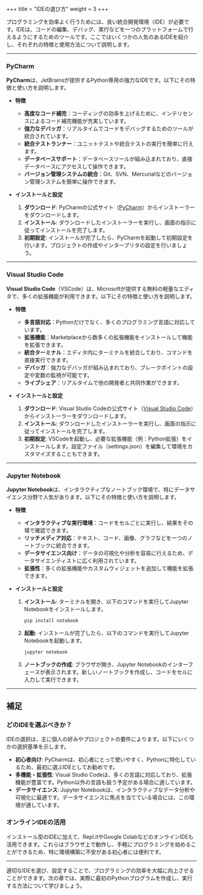 +++
title = "IDEの選び方"
weight = 3
+++

プログラミングを効率よく行うためには、良い統合開発環境（IDE）が必要です。IDEは、コードの編集、デバッグ、実行などを一つのプラットフォームで行えるようにするためのツールです。ここではいくつかの人気のあるIDEを紹介し、それぞれの特徴と使用方法について説明します。

---

### PyCharm

**PyCharm**は、JetBrainsが提供するPython専用の強力なIDEです。以下にその特徴と使い方を説明します。

- **特徴**
  - **高度なコード補完**：コーディングの効率を上げるために、インテリセンスによるコード補完機能が充実しています。
  - **強力なデバッガ**：リアルタイムでコードをデバッグするためのツールが統合されています。
  - **統合テストランナー**：ユニットテストや統合テストの実行を簡単に行えます。
  - **データベースサポート**：データベースツールが組み込まれており、直接データベースにアクセスして操作できます。
  - **バージョン管理システムの統合**：Git、SVN、Mercurialなどのバージョン管理システムを簡単に操作できます。

- **インストールと設定**
  1. **ダウンロード**: PyCharmの公式サイト（[PyCharm](https://www.jetbrains.com/pycharm/)）からインストーラーをダウンロードします。
  2. **インストール**: ダウンロードしたインストーラーを実行し、画面の指示に従ってインストールを完了します。
  3. **初期設定**: インストールが完了したら、PyCharmを起動して初期設定を行います。プロジェクトの作成やインタープリタの設定を行いましょう。

---

### Visual Studio Code

**Visual Studio Code**（VSCode）は、Microsoftが提供する無料の軽量なエディタで、多くの拡張機能が利用できます。以下にその特徴と使い方を説明します。

- **特徴**
  - **多言語対応**：Pythonだけでなく、多くのプログラミング言語に対応しています。
  - **拡張機能**：Marketplaceから数多くの拡張機能をインストールして機能を拡張できます。
  - **統合ターミナル**：エディタ内にターミナルを統合しており、コマンドを直接実行できます。
  - **デバッガ**：強力なデバッガが組み込まれており、ブレークポイントの設定や変数の監視が可能です。
  - **ライブシェア**：リアルタイムで他の開発者と共同作業ができます。

- **インストールと設定**
  1. **ダウンロード**: Visual Studio Codeの公式サイト（[Visual Studio Code](https://code.visualstudio.com/)）からインストーラーをダウンロードします。
  2. **インストール**: ダウンロードしたインストーラーを実行し、画面の指示に従ってインストールを完了します。
  3. **初期設定**: VSCodeを起動し、必要な拡張機能（例：Python拡張）をインストールします。設定ファイル（settings.json）を編集して環境をカスタマイズすることもできます。

---

### Jupyter Notebook

**Jupyter Notebook**は、インタラクティブなノートブック環境で、特にデータサイエンス分野で人気があります。以下にその特徴と使い方を説明します。

- **特徴**
  - **インタラクティブな実行環境**：コードをセルごとに実行し、結果をその場で確認できます。
  - **リッチメディア対応**：テキスト、コード、画像、グラフなどを一つのノートブックに統合できます。
  - **データサイエンス向け**：データの可視化や分析を容易に行えるため、データサイエンティストに広く利用されています。
  - **拡張性**：多くの拡張機能やカスタムウィジェットを追加して機能を拡張できます。

- **インストールと設定**
  1. **インストール**: ターミナルを開き、以下のコマンドを実行してJupyter Notebookをインストールします。
     ```bash
     pip install notebook
     ```
  2. **起動**: インストールが完了したら、以下のコマンドを実行してJupyter Notebookを起動します。
     ```bash
     jupyter notebook
     ```
  3. **ノートブックの作成**: ブラウザが開き、Jupyter Notebookのインターフェースが表示されます。新しいノートブックを作成し、コードをセルに入力して実行できます。

---

## 補足

### どのIDEを選ぶべきか？
IDEの選択は、主に個人の好みやプロジェクトの要件によります。以下にいくつかの選択基準を示します。

- **初心者向け**: PyCharmは、初心者にとって使いやすく、Pythonに特化しているため、最初に選ぶIDEとしてお勧めです。
- **多機能・拡張性**: Visual Studio Codeは、多くの言語に対応しており、拡張機能が豊富です。Python以外の言語も扱う予定がある場合に適しています。
- **データサイエンス**: Jupyter Notebookは、インタラクティブなデータ分析や可視化に最適です。データサイエンスに焦点を当てている場合には、この環境が適しています。

### オンラインIDEの活用
インストール型のIDEに加えて、Repl.itやGoogle ColabなどのオンラインIDEも活用できます。これらはブラウザ上で動作し、手軽にプログラミングを始めることができるため、特に環境構築に不安がある初心者には便利です。

---

適切なIDEを選び、設定することで、プログラミングの効率を大幅に向上させることができます。次の章では、実際に最初のPythonプログラムを作成し、実行する方法について学びましょう。
